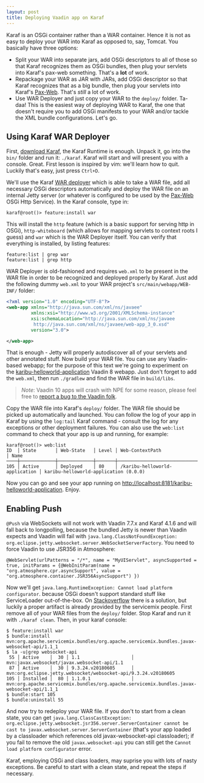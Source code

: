 ```yaml
---
layout: post
title: Deploying Vaadin app on Karaf
---
```


Karaf is an OSGi container rather than a WAR container. Hence it is not as easy to deploy your WAR into Karaf as opposed to, say, Tomcat. You basically have three options:
* Split your WAR into separate jars, add OSGi descriptors to all of those so that Karaf recognizes them as OSGi bundles, then plug your servlets into Karaf's pax-web something. That's a **lot** of work.
* Repackage your WAR as JAR with JARs, add OSGi descriptor so that Karaf recognizes that as a big bundle, then plug your servlets into Karaf's [Pax-Web](https://ops4j1.jira.com/wiki/spaces/paxweb/overview). That's *still* a lot of work.
* Use WAR Deployer and just copy your WAR to the `deploy/` folder. Ta-daa! This is the easiest way of deploying WAR to Karaf, the one that doesn't require you to add OSGi manifests to your WAR and/or tackle the XML bundle configurations. Let's go.

## Using Karaf WAR Deployer

First, [download Karaf](https://karaf.apache.org/download.html), the Karaf Runtime is enough. Unpack it, go into the `bin/` folder and run it: `./karaf`. Karaf will start and will present you with a console. Great. First lesson is inspired by vim: we'll learn how to quit. Luckily that's easy, just press `Ctrl+D`.

We'll use the Karaf [WAR deployer](http://karaf.apache.org/manual/latest/#_war_deployer) which is able to take a WAR file, add all necessary OSGi descriptors automatically and deploy the WAR file on an internal Jetty server (or whatever is configured to be used by the [Pax-Web](https://ops4j1.jira.com/wiki/spaces/paxweb/overview) OSGi Http Service). In the Karaf console, type in:

```
karaf@root()> feature:install war
```

This will install the `http` feature (which is a basic support for serving http in OSGi), `http-whiteboard` (which allows for mapping servlets to context roots I guess) and `war` which is the WAR Deployer itself. You can verify that everything is installed, by listing features:

```
feature:list | grep war
feature:list | grep http
```

WAR Deployer is old-fashioned and requires `web.xml` to be present in the WAR file in order to be recognized and deployed properly by Karaf. Just add the following dummy `web.xml` to your WAR project's `src/main/webapp/WEB-INF/` folder:

```xml
<?xml version="1.0" encoding="UTF-8"?>
<web-app xmlns="http://java.sun.com/xml/ns/javaee"
         xmlns:xsi="http://www.w3.org/2001/XMLSchema-instance"
         xsi:schemaLocation="http://java.sun.com/xml/ns/javaee
		  http://java.sun.com/xml/ns/javaee/web-app_3_0.xsd"
         version="3.0">

</web-app>
```

That is enough - Jetty will properly autodiscover all of your servlets and other annotated stuff. Now build your WAR file. You can use any Vaadin-based webapp; for the purpose of this text we're going to experiment on the [karibu-helloworld-application](https://github.com/mvysny/karibu-helloworld-application) Vaadin 8 webapp. Just don't forget to add the `web.xml`, then run `./gradlew` and find the WAR file in `build/libs`.

> *Note*: Vaadin 10 apps will crash with NPE for some reason, please feel free to [report a bug to the Vaadin folk](https://github.com/vaadin/flow).

Copy the WAR file into Karaf's `deploy/` folder. The WAR file should be picked up automatically and launched. You can follow the log of your app in Karaf by using the `log:tail` Karaf command - consult the log for any exceptions or other deployment failures. You can also use the `web:list` command to check that your app is up and running, for example:

```
karaf@root()> web:list
ID  │ State       │ Web-State   │ Level │ Web-ContextPath                │ Name
────┼─────────────┼─────────────┼───────┼────────────────────────────────┼──────────────────────────────────────
105 │ Active      │ Deployed    │ 80    │ /karibu-helloworld-application │ karibu-helloworld-application (0.0.0)
```

Now you can go and see your app running on [http://localhost:8181/karibu-helloworld-application](http://localhost:8181/karibu-helloworld-application). Enjoy.

## Enabling Push

`@Push` via WebSockets will not work with Vaadin 7.7.x and Karaf 4.1.6 and will fall back to longpolling, because the bundled Jetty is newer than Vaadin expects and Vaadin will fail with `java.lang.ClassNotFoundException: org.eclipse.jetty.websocket.server.WebSocketServerFactory`. You need to force Vaadin to use JSR356 in Atmosphere:
```
@WebServlet(urlPatterns = "/*", name = "MyUIServlet", asyncSupported = true, initParams = {@WebInitParam(name = "org.atmosphere.cpr.asyncSupport", value = "org.atmosphere.container.JSR356AsyncSupport") })
```

Now we'll get `java.lang.RuntimeException: Cannot load platform configurator`. because OSGi doesn't support standard stuff like ServiceLoader out-of-the-box. On [Stackoverflow](https://stackoverflow.com/questions/39740531/jetty-websocket-java-lang-runtimeexception-cannot-load-platform-configurator) there is a solution, but luckily a proper artifact is already provided by the servicemix people. First remove all of your WAR files from the `deploy/` folder. Stop Karaf and run it with `./karaf clean`. Then, in your karaf console:
```
$ feature:install war
$ bundle:install mvn:org.apache.servicemix.bundles/org.apache.servicemix.bundles.javax-websocket-api/1.1_1
$ la -u|grep websocket-api
 55 │ Active    │  30 │ 1.1                   │ mvn:javax.websocket/javax.websocket-api/1.1
 87 │ Active    │  30 │ 9.3.24.v20180605      │ mvn:org.eclipse.jetty.websocket/websocket-api/9.3.24.v20180605
105 │ Installed │  80 │ 1.1.0.1               │ mvn:org.apache.servicemix.bundles/org.apache.servicemix.bundles.javax-websocket-api/1.1_1
$ bundle:start 105
$ bundle:uninstall 55
```

And now try to redeploy your WAR file. If you don't to start from a clean state, you can get `java.lang.ClassCastException: org.eclipse.jetty.websocket.jsr356.server.ServerContainer cannot be cast to javax.websocket.server.ServerContainer` (that's your app loaded by a classloader which references old javax-websocket-api classloader); if you fail to remove the old `javax.websocket-api` you can still get the `Cannot load platform configurator` error.

Karaf, employing OSGi and class loaders, may suprise you with lots of nasty exceptions. Be careful to start with a clean state, and repeat the steps if necessary.
